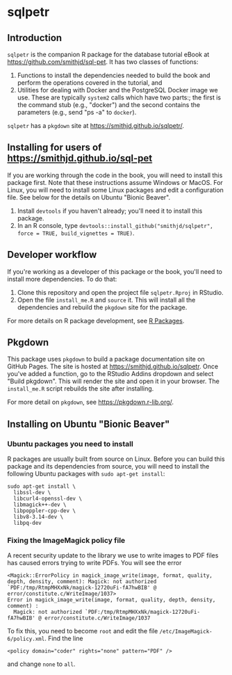 sqlpetr
================

Introduction
------------

`sqlpetr` is the companion R package for the database tutorial eBook at <https://github.com/smithjd/sql-pet>. It has two classes of functions:

1.  Functions to install the dependencies needed to build the book and perform the operations covered in the tutorial, and
2.  Utilities for dealing with Docker and the PostgreSQL Docker image we use.  These are typically `system2` calls which have two parts:; the first is the command stub (e.g., "docker") and the second contains the parameters (e.g., send "ps -a" to `docker`).

`sqlpetr` has a `pkgdown` site at <https://smithjd.github.io/sqlpetr/>.

Installing for users of <https://smithjd.github.io/sql-pet>
-----------------------------------------------------------

If you are working through the code in the book, you will need to install this package first. Note that these instructions assume Windows or MacOS. For Linux, you will need to install some Linux packages and edit a configuration file. See below for the details on Ubuntu "Bionic Beaver".

1.  Install `devtools` if you haven't already; you'll need it to install this package.
2.  In an R console, type `devtools::install_github("smithjd/sqlpetr", force = TRUE, build_vignettes = TRUE)`.

Developer workflow
------------------

If you're working as a developer of this package or the book, you'll need to install more dependencies. To do that:

1.  Clone this repository and open the project file `sqlpetr.Rproj` in RStudio.
2.  Open the file `install_me.R` and `source` it. This will install all the dependencies and rebuild the `pkgdown` site for the package.

For more details on R package development, see [R Packages](http://r-pkgs.had.co.nz/).

Pkgdown
-------

This package uses `pkgdown` to build a package documentation site on GitHub Pages. The site is hosted at <https://smithjd.github.io/sqlpetr>. Once you've added a function, go to the RStudio Addins dropdown and select "Build pkgdown". This will render the site and open it in your browser. The `install_me.R` script rebuilds the site after installing.

For more detail on `pkgdown`, see <https://pkgdown.r-lib.org/>.

Installing on Ubuntu "Bionic Beaver"
------------------------------------

### Ubuntu packages you need to install

R packages are usually built from source on Linux. Before you can build this package and its dependencies from source, you will need to install the following Ubuntu packages with `sudo apt-get install`:

    sudo apt-get install \
      libssl-dev \
      libcurl4-openssl-dev \
      libmagick++-dev \
      libpoppler-cpp-dev \
      libv8-3.14-dev \
      libpq-dev

### Fixing the ImageMagick policy file

A recent security update to the library we use to write images to PDF files has caused errors trying to write PDFs. You will see the error

    <Magick::ErrorPolicy in magick_image_write(image, format, quality, depth, density, comment): Magick: not authorized `PDF:/tmp/RtmpMHXxNk/magick-12720uFi-fA7hwBIB' @ error/constitute.c/WriteImage/1037>
    Error in magick_image_write(image, format, quality, depth, density, comment) : 
      Magick: not authorized `PDF:/tmp/RtmpMHXxNk/magick-12720uFi-fA7hwBIB' @ error/constitute.c/WriteImage/1037

To fix this, you need to become `root` and edit the file `/etc/ImageMagick-6/policy.xml`. Find the line

    <policy domain="coder" rights="none" pattern="PDF" />

and change `none` to `all`.
